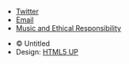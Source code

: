 <!-- Footer -->
  <footer id="footer">
    <ul class="icons">
      <li><a href="http://www.twitter.com/drjeffrwarren" class="icon fa-twitter"><span class="label">Twitter</span></a></li>
      <li><a href="mailto:jeff.warren@questu.ca" class="icon fa-envelope-o"><span class="label">Email</span></a></li>
      <li><a href="http://www.cambridge.org/gb/academic/subjects/music/music-criticism/music-and-ethical-responsibility?format=HB#bY237iL1ixXfsPwS.97" class="icon fa-twitter"><span class="label">Music and Ethical Responsibility</span></a></li>
    </ul>
    <ul class="copyright">
      <li>&copy; Untitled</li><li>Design: <a href="http://html5up.net">HTML5 UP</a></li>
    </ul>
  </footer>

<script>
  (function(i,s,o,g,r,a,m){i['GoogleAnalyticsObject']=r;i[r]=i[r]||function(){
  (i[r].q=i[r].q||[]).push(arguments)},i[r].l=1*new Date();a=s.createElement(o),
  m=s.getElementsByTagName(o)[0];a.async=1;a.src=g;m.parentNode.insertBefore(a,m)
  })(window,document,'script','//www.google-analytics.com/analytics.js','ga');

  ga('create', 'UA-52449045-1', 'auto');
  ga('send', 'pageview');
</script>
